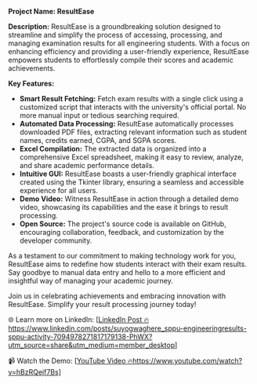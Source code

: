 **Project Name: ResultEase**

**Description:**
ResultEase is a groundbreaking solution designed to streamline and simplify the process of accessing, processing, and managing examination results for all engineering students. With a focus on enhancing efficiency and providing a user-friendly experience, ResultEase empowers students to effortlessly compile their scores and academic achievements.

**Key Features:**
- **Smart Result Fetching:** Fetch exam results with a single click using a customized script that interacts with the university's official portal. No more manual input or tedious searching required.
- **Automated Data Processing:** ResultEase automatically processes downloaded PDF files, extracting relevant information such as student names, credits earned, CGPA, and SGPA scores.
- **Excel Compilation:** The extracted data is organized into a comprehensive Excel spreadsheet, making it easy to review, analyze, and share academic performance details.
- **Intuitive GUI:** ResultEase boasts a user-friendly graphical interface created using the Tkinter library, ensuring a seamless and accessible experience for all users.
- **Demo Video:** Witness ResultEase in action through a detailed demo video, showcasing its capabilities and the ease it brings to result processing.
- **Open Source:** The project's source code is available on GitHub, encouraging collaboration, feedback, and customization by the developer community.

As a testament to our commitment to making technology work for you, ResultEase aims to redefine how students interact with their exam results. Say goodbye to manual data entry and hello to a more efficient and insightful way of managing your academic journey.

Join us in celebrating achievements and embracing innovation with ResultEase. Simplify your result processing journey today!

🌐 Learn more on LinkedIn: [[LinkedIn Post 🔥]()https://www.linkedin.com/posts/suyogwaghere_sppu-engineeringresults-sppu-activity-7094978271817179138-PhWX?utm_source=share&utm_medium=member_desktop]


📹 Watch the Demo: [[YouTube Video 🔥]()https://www.youtube.com/watch?v=hBzRQejf7Bs]
